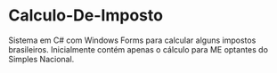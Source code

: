# Calculo-De-Imposto
Sistema em C# com Windows Forms para calcular alguns impostos brasileiros. Inicialmente contém apenas o cálculo para ME optantes do Simples Nacional.
